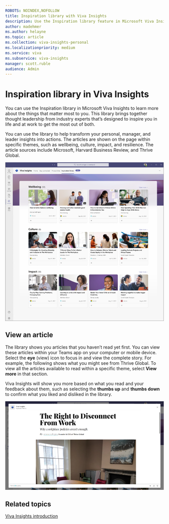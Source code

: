```yaml
---
ROBOTS: NOINDEX,NOFOLLOW
title: Inspiration library with Viva Insights 
description: Use the Inspiration library feature in Microsoft Viva Insights
author: madehmer
ms.author: helayne
ms.topic: article
ms.collection: viva-insights-personal
ms.localizationpriority: medium 
ms.service: viva
ms.subservice: viva-insights
manager: scott.ruble
audience: Admin
---
```


# Inspiration library in Viva Insights

You can use the Inspiration library in Microsoft Viva Insights to learn more about the things that matter most to you. This library brings together thought leadership from industry experts that’s designed to inspire you in life and at work to get the most out of both.

You can use the library to help transform your personal, manager, and leader insights into actions. The articles are shown on the page within specific themes, such as wellbeing, culture, impact, and resilience. The article sources include Microsoft, Harvard Business Review, and Thrive Global.

![Inspiration library page.](Images/inspire.png)

## View an article

The library shows you articles that you haven’t read yet first. You can view these articles within your Teams app on your computer or mobile device. Select the **eye** (view) icon to focus in and view the complete story. For example, the following shows what you might see from Thrive Global. To view all the articles available to read within a specific theme, select **View more** in that section.

Viva Insights will show you more based on what you read and your feedback about them, such as selecting the **thumbs up** and **thumbs down** to confirm what you liked and disliked in the library.

![Inspiration story details.](Images/inspire-2.png)

## Related topics

[Viva Insights introduction](viva-teams-app.md)
